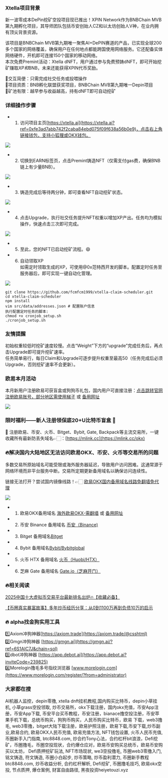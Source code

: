 ### Xtella项目背景  
新一波零成本DePin挖矿空投项目现已推出！XPIN Network作为BNBChain MVB第九期孵化项目，其导师团队包括币安创始人CZ和以太坊创始人V神，在业内拥有顶尖背景资源。  

该项目是BNBChain MVB第九期唯一聚焦AI+DePIN赛道的产品，已实现全球200多个国家的网络覆盖，确保用户在任何地点都能跨国使用网络服务。它还配备实体网络硬件，开机即可连接150个国家的移动网络。  
本次免费Premint活动：Xtella dNFT，用户通过参与免费预铸dNFT，即可开始挖矿赚取$XP和$BNB，未来还能获得XPIN代币奖励。  

🔸交互简便：只需完成社交任务或投喂操作  
🔸项目资质：BNB孵化联盟获奖项目，BNBChain MVB第九期唯一Depin项目  
🔸矿池有限：越早参与收益越高，持有dNFT即可自动挖矿  

### 详细操作步骤  
- 1. 访问项目主页[https://xtella.ai](https://xtella.ai?ref=0xfe3ad7abb742f2caba84ebd075f09f638a56b0e9)，点击右上角链接钱包，支持小狐狸或OKX钱包。  

[![](https://307e939.webp.li/20250425110759795.png)](https://btc8848.com/top-10-exchanges)  

- 2. 切换到EARN标签页，点击Premint铸造NFT（仅需支付gas费，确保BNB链上有少量BNB）。  

[![](https://307e939.webp.li/20250425111012292.png)](https://btc8848.com/top-10-exchanges)  

- 3. 铸造完成后等待两分钟，即可查看NFT自动挖矿状态。  

[![](https://307e939.webp.li/20250425111156618.png)](https://btc8848.com/top-10-exchanges)  

- 4. 点击Upgrade，执行社交任务提升NFT权重以增加XP产出。任务均为模拟操作，快速点击三次即可完成。  

[![](https://307e939.webp.li/20250425111227224.png)](https://btc8848.com/top-10-exchanges)  

- 5. 至此，您的NFT已启动挖矿流程。😄  

- 6. 自动领取XP  
如需定时领取生成的XP，可使用@0x范特西开发的脚本。配置定时任务至服务器后，即可实现一键自动化管理。  

[![](https://307e939.webp.li/20250425111537064.png)](https://btc8848.com/top-10-exchanges)  

```
git clone https://github.com/fcmfcm1999/xtella-claim-scheduler.git
cd xtella-claim-scheduler
npm install
vim src/data/addresses.json # 配置账户信息
执行配置定时任务的脚本:
chmod +x cronjob_setup.sh
./cronjob_setup.sh
```  

### 友情提醒  
初始权重较低时挖矿速度较慢。点击“Weight”下方的“upgrade”完成任务后，再点击Upgrade即可提升挖矿速率。  
任务简单易行，每日Claim和Upgrade可逐步提升权重至最高50（任务完成后必须Upgrade，否则挖矿速率不会更新）。  

### 欧易本月活动  
本月新用户注册欧易可获盲盒或狗狗币礼包，国内用户可直接注册：[点击跳转官网注册欧易账号，部分地区需使用梯子](https://www.okx.com/join/76527935) 或 [备用网址](https://www.oucnyi.net/zh-hans/join/76527935)  

[![](https://fe095ec.webp.li/top-10-exchanges-001.jpg)](https://www.oucnyi.net/zh-hans/join/76527935)  

### 限时福利——新人注册领保底20+U比特币盲盒 🎁  
🎁 注册欧易、币安、火币、Bitget、Bybit, Gate, Backpack等主流交易所，一键收藏所有最新防丢失域名👉🏻：[https://mlink.cc](https://mlink.cc/okx)  

### 🔥解决国内大陆地区无法访问欧易OKX、币安、火币等交易所的问题  
多数交易所原始域名可能受限或海外服务器延迟，导致用户访问困难。这通常源于网络环境而非平台服务中断。交易所定期更新备用域名以确保访问连续性。  

链接无法打开？尝试国内镜像线路！👉🏻 [欧易OKX国内备用域名线路免翻墙免代理](https://vlink.cc/okxcn)  

[![](https://307e939.webp.li/20250812124552161.png)](https://vlink.cc/okxcn)  

- 1. 欧易OKX备用域名 [海外欧易OKX-需翻墙](https://www.okx.com/join/76527935) 或 [备用网址](https://www.oucnyi.net/zh-hans/join/76527935)  
- 2. 币安 Binance 备用域名 [币安（Binance)](https://accounts.binance.com/zh-CN/register?ref=36457687)  
- 3. Bitget 备用域名[Bitget](https://www.bitget.com/zh-CN/referral/register?from=referral&clacCode=VRNEYUTR)  
- 4. Bybit 备用域名[Bybit/Bybitglobal](https://www.bybitglobal.com/zh-MY/invite/?ref=VMKORMM)  
- 5. 火币 HTX 备用域名 [火币（Huobi/HTX）](https://www.htx.com/invite/zh-cn/1f?invite_code=whf45223)  
- 6. 芝麻 Gate 备用域名 [Gate.io（芝麻开门）](https://www.gate.io/zh/signup?ref_type=103&ref=A1ERAQ)  

### 🔥相关阅读  
[2025中国十大虚拟币交易平台最新排名出炉🔥【收藏必备】](https://btc8848.com/top-10-exchanges/)  

[【币圈真实暴富故事】多年炒币经历分享：从0到1100万再到负债10万的启示](https://heiyetouzi.xyz/biquanstory001/)  

### 🔥 alpha找金狗实用工具  
1️⃣Axiom冲狗神器[https://axiom.trade](https://axiom.trade/@csshtml)  
2️⃣Gmgn冲狗神器 [https://gmgn.ai](https://gmgn.ai/?ref=6S1AIC7J&chain=sol)  
3️⃣dbot冲狗神器 [https://app.debot.ai](https://app.debot.ai?inviteCode=239825)  
4️⃣Morelogin撸毛多号指纹浏览器 [www.morelogin.com](https://www.morelogin.com/register/?from=administrator)  

###  大家都在搜  
AI机器人监控，depin零撸, xtella dnft挂机教程,国内购买比特币，depin小草挂机, 小草grass空投领取, 炒币交易所，okx下载注册，国内okx充值，币安App注册，币安App下载, 币安平台买币教程，币安注册，bianace撸空投注册，币安苹果手机下载，总统币购买，狗狗币购买，人民币购买比特币，欧易 下载，web3撸毛, web3零撸，bitget大陆下载注册，欧易护照注册，欧易下载,币安下载,炒币副业,欧易合约, 欧易OKX人民币充值, 欧易充值方法, NFT钱包设置, 火币人民币充值, 币圈新手入门指南, btc8848.com, 炒合约Tony心法，合约杠杆bit浪浪，Defi挖矿，币圈撸毛，币圈空投现状，合约爆仓应对，欧易币安购买总统币，欧易币安购买以太坊， Defi质押挖矿玩法, NFT市场现状, we3空投撸毛, 币圈web3零撸入门, 铭文铸造, 符文铸造, 币圈小白起步, 炒币策略, 炒币盈利潜力, 币圈新手教程btc8848.com, 炒币收益分析, 合约杠杆解析, Defi挖矿, 币圈撸毛技巧, 欧易okx空投, 节点质押, 爆仓案例, 财富自由路径, 黑夜投资heiyetouzi.xyz